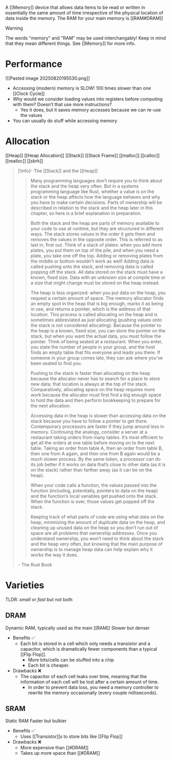 A [[Memory]] device that allows data items to be read or written in essentially the same amount of time irrespective of the physical location of data inside the memory. The RAM for your main memory is [[RAM#DRAM]]

> [!warning]
The words "memory" and "RAM" may be used interchangably! Keep in mind that they mean different things. See [[Memory]] for more info.

# Performance
![[Pasted image 20250820195530.png]]

* Accessing (modern) memory is SLOW! 100 times slower than one [[Clock Cycle]]
* Why would we consider loading values into registers before computing with them?  Doesn’t that use more instructions?
	* Yes it does, but it saves memory accesses because we can re-use the values
* You can usually do stuff while accessing memory

# Allocation
[[Heap]]     [[Heap Allocation]]
[[Stack]]     [[Stack Frame]]
[[malloc]]    [[calloc]]    [[realloc]]
[[sbrk]]

> [!info]- The [[Stack]] and the [[Heap]]
>> Many programming languages don’t require you to think about the stack and the heap very often. But in a systems programming language like Rust, whether a value is on the stack or the heap affects how the language behaves and why you have to make certain decisions. Parts of ownership will be described in relation to the stack and the heap later in this chapter, so here is a brief explanation in preparation.
>> 
>> Both the stack and the heap are parts of memory available to your code to use at runtime, but they are structured in different ways. The stack stores values in the order it gets them and removes the values in the opposite order. This is referred to as last in, first out. Think of a stack of plates: when you add more plates, you put them on top of the pile, and when you need a plate, you take one off the top. Adding or removing plates from the middle or bottom wouldn’t work as well! Adding data is called pushing onto the stack, and removing data is called popping off the stack. All data stored on the stack must have a known, fixed size. Data with an unknown size at compile time or a size that might change must be stored on the heap instead.
>> 
>> The heap is less organized: when you put data on the heap, you request a certain amount of space. The memory allocator finds an empty spot in the heap that is big enough, marks it as being in use, and returns a pointer, which is the address of that location. This process is called allocating on the heap and is sometimes abbreviated as just allocating (pushing values onto the stack is not considered allocating). Because the pointer to the heap is a known, fixed size, you can store the pointer on the stack, but when you want the actual data, you must follow the pointer. Think of being seated at a restaurant. When you enter, you state the number of people in your group, and the host finds an empty table that fits everyone and leads you there. If someone in your group comes late, they can ask where you’ve been seated to find you.
>> 
>> Pushing to the stack is faster than allocating on the heap because the allocator never has to search for a place to store new data; that location is always at the top of the stack. Comparatively, allocating space on the heap requires more work because the allocator must first find a big enough space to hold the data and then perform bookkeeping to prepare for the next allocation.
>> 
>> Accessing data in the heap is slower than accessing data on the stack because you have to follow a pointer to get there. Contemporary processors are faster if they jump around less in memory. Continuing the analogy, consider a server at a restaurant taking orders from many tables. It’s most efficient to get all the orders at one table before moving on to the next table. Taking an order from table A, then an order from table B, then one from A again, and then one from B again would be a much slower process. By the same token, a processor can do its job better if it works on data that’s close to other data (as it is on the stack) rather than farther away (as it can be on the heap).
>> 
>> When your code calls a function, the values passed into the function (including, potentially, pointers to data on the heap) and the function’s local variables get pushed onto the stack. When the function is over, those values get popped off the stack.
>> 
>> Keeping track of what parts of code are using what data on the heap, minimizing the amount of duplicate data on the heap, and cleaning up unused data on the heap so you don’t run out of space are all problems that ownership addresses. Once you understand ownership, you won’t need to think about the stack and the heap very often, but knowing that the main purpose of ownership is to manage heap data can help explain why it works the way it does.
>
> \- The Rust Book

# Varieties
TLDR: *small* or *fast* but not both
## DRAM
Dynamic RAM, typically used as the main [[RAM]] 
Slower but denser
* Benefits ✅
	* Each bit is stored in a cell which only needs a transistor and a capacitor, which is dramatically fewer components than a typical [[Flip Flop]]. 
		* More bits/cells can be stuffed into a chip
		* Each bit is cheaper. 
* Drawbacks ❌
	* The capacitor of each cell leaks over time, meaning that the information of each cell will be lost after a certain amount of time.
		* In order to prevent data loss, you need a memory controller to rewrite the memory occasionally (every couple milliseconds).

## SRAM
Static RAM
Faster but bulkier
* Benefits ✅
	* Uses [[Transistor]]s to store bits like [[Flip Flop]]
* Drawbacks ❌
	* More expensive than [[#DRAM]]
	* Takes up more space than [[#DRAM]]

